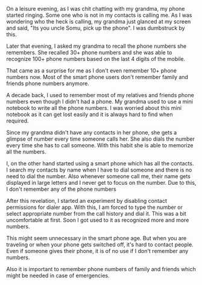 <!--
.. title: Why My Grandma Can Recall 100+ Phone Numbers, But We Can't
.. slug: total-recall-grandma-phone-numbers
.. date: 2019-06-20 21:21:21 UTC+05:30
.. tags: life-tips, grandma
.. category:
.. link:
.. description: Most people don't even remember the phone numbers of family and friedns. Smart phone usage has led to this. It is important to remember phone numbers.
.. type: text
-->


On a leisure evening, as I was chit chatting with my grandma, my phone started ringing. Some one who is not in my contacts is calling me. As I was wondering who the heck is calling, my grandma just glanced at my screen and said, "Its you uncle Somu, pick up the phone". I was dumbstruck by this.


Later that evening, I asked my grandma to recall the phone numbers she remembers. She recalled 30+ phone numbers and she was able to recognize 100+ phone numbers based on the last 4 digits of the mobile.


That came as a surprise for me as I don't even remember 10+ phone numbers now. Most of the smart phone users don't remember family and friends phone numbers anymore.


A decade back, I used to remember most of my relatives and friends phone numbers even though I didn't had a phone. My grandma used to use a mini notebook to write all the phone numbers. I was worried about this mini notebook as it can get lost easily and it is always hard to find when required.


Since my grandma didn't have any contacts in her phone, she gets a glimpse of number every time someone calls her. She also dials the number every time she has to call someone. With this habit she is able to memorize all the numbers.


I, on the other hand started using a smart phone which has all the contacts. I search my contacts by name when I have to dial someone and there is no need to dial the number. Also whenever someone call me, their name gets displayed in large letters and I never get to focus on the number. Due to this, I don't remember any of the phone numbers


After this revelation, I started an experiment by disabling contact permissions for dialer app. With this, I am forced to type the number or select appropriate number from the call history and dial it. This was a bit uncomfortable at first. Soon I got used to it as recognized more and more numbers.


This might seem unnecessary in the smart phone age. But when you are traveling or when your phone gets switched off, it's hard to contact people. Even if someone gives their phone, it is of no use if I don't remember any numbers.


Also it is important to remember phone numbers of family and friends which might be needed in case of emergencies.
